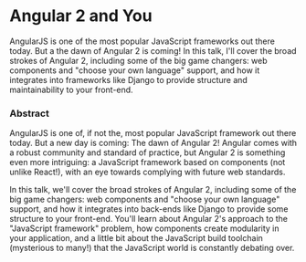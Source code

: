 # Angular 2 and You

AngularJS is one of the most popular JavaScript frameworks out there today.
But a the dawn of Angular 2 is coming! In this talk, I'll cover the broad
strokes of Angular 2, including some of the big game changers: web components
and "choose your own language" support, and how it integrates into frameworks
like Django to provide structure and maintainability to your front-end.

### Abstract

AngularJS is one of, if not the, most popular JavaScript framework out there
today. But a new day is coming: The dawn of Angular 2! Angular comes with a
robust community and standard of practice, but Angular 2 is something even
more intriguing: a JavaScript framework based on components (not unlike
React!), with an eye towards complying with future web standards.

In this talk, we'll cover the broad strokes of Angular 2, including some of
the big game changers: web components and "choose your own language" support,
and how it integrates into back-ends like Django to provide some structure to
your front-end. You'll learn about Angular 2's approach to the "JavaScript
framework" problem, how components create modularity in your application, and
a little bit about the JavaScript build toolchain (mysterious to many!) that
the JavaScript world is constantly debating over.

